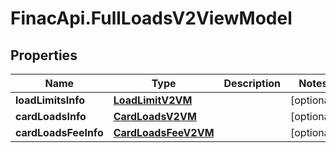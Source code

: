 # FinacApi.FullLoadsV2ViewModel

## Properties
Name | Type | Description | Notes
------------ | ------------- | ------------- | -------------
**loadLimitsInfo** | [**LoadLimitV2VM**](LoadLimitV2VM.md) |  | [optional] 
**cardLoadsInfo** | [**CardLoadsV2VM**](CardLoadsV2VM.md) |  | [optional] 
**cardLoadsFeeInfo** | [**CardLoadsFeeV2VM**](CardLoadsFeeV2VM.md) |  | [optional] 
